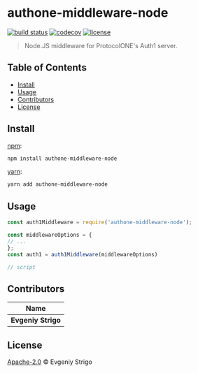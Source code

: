# authone-middleware-node

[![build status](https://img.shields.io/travis/ProtocolONE/authone-middleware-node.svg?branch=master)](https://travis-ci.com/ProtocolONE/authone-middleware-node)
[![codecov](https://codecov.io/gh/ProtocolONE/authone-middleware-node/branch/master/graph/badge.svg)](https://codecov.io/gh/ProtocolONE/authone-middleware-node)
[![license](https://img.shields.io/github/license/ProtocolONE/authone-middleware-node.svg)](LICENSE)

> Node.JS middleware for ProtocolONE's Auth1 server.


## Table of Contents

* [Install](#install)
* [Usage](#usage)
* [Contributors](#contributors)
* [License](#license)


## Install

[npm][]:

```sh
npm install authone-middleware-node
```

[yarn][]:

```sh
yarn add authone-middleware-node
```


## Usage

```js
const auth1Middleware = require('authone-middleware-node');

const middlewareOptions = {
// ... 
};
const auth1 = auth1Middleware(middlewareOptions)

// script
```


## Contributors

| Name               |
| ------------------ |
| **Evgeniy Strigo** |


## License

[Apache-2.0](LICENSE) © Evgeniy Strigo


## 

[npm]: https://www.npmjs.com/

[yarn]: https://yarnpkg.com/
